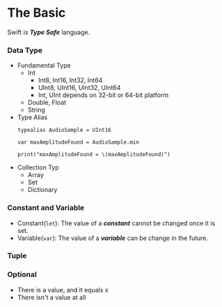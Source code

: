 # The Basic

Swift is **_Type Safe_** language.

### Data Type

* Fundamental Type
  * Int
    * Int8, Int16, Int32, Int64
    * UInt8, UInt16, UInt32, UInt64
    * Int, UInt depends on 32-bit or 64-bit platform
  * Double, Float
  * String
* Type Alias
  ```
  typealias AudioSample = UInt16

  var maxAmplitudeFound = AudioSample.min

  print("maxAmplitudeFound = \(maxAmplitudeFound)")
  ```
* Collection Typ
  * Array
  * Set
  * Dictionary

### Constant and Variable

* Constant(`let`): The value of a **_constant_** cannot be changed once it is set.
* Variable(`var`): The value of a **_variable_** can be change in the future.

### Tuple

### Optional

* There is a value, and it equals x
* There isn't a value at all
